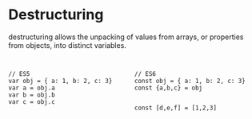 # Destructuring
destructuring allows the unpacking of values from arrays, or properties from objects, into distinct variables.


<div style="display:flex;">
<div style="flex:1">
<pre style="width:100%"><code class="javascript">
// ES5
var obj = { a: 1, b: 2, c: 3}
var a = obj.a
var b = obj.b
var c = obj.c
</code></pre>
</div>
<div style="flex:1">
<pre style="width:100%"><code class="javascript">
// ES6
const obj = { a: 1, b: 2, c: 3}
const {a,b,c} = obj

const [d,e,f] = [1,2,3]

</code></pre>
</div>
</div>
